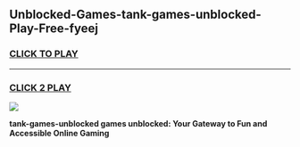 
## Unblocked-Games-tank-games-unblocked-Play-Free-fyeej
<h3>
<a href="https://premium76.site?title=tank-games-unblocked&ref=23A">CLICK TO PLAY</a></h3>
<hr>

<h3>
<a href="https://premium76.site?title=tank-games-unblocked&ref=23A">CLICK 2 PLAY</a>
  
</h3>

<a href="https://premium76.site?title=tank-games-unblocked&ref=23A"><img src="https://clearcache.store/games.png"></a>


**tank-games-unblocked games unblocked: Your Gateway to Fun and Accessible Online Gaming**
